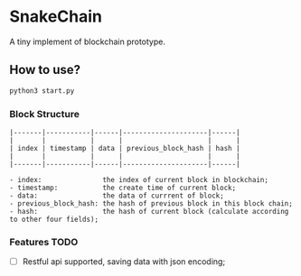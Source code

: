 # SnakeChain
A tiny implement of blockchain prototype.


## How to use?

```python
python3 start.py
```


### Block Structure 
```
|-------|-----------|------|---------------------|------|
|       |           |      |                     |      |
| index | timestamp | data | previous_block_hash | hash |
|       |           |      |                     |      |
|-------|-----------|------|---------------------|------|

- index:               the index of current block in blockchain;
- timestamp:           the create time of current block;
- data:                the data of currrent of block;
- previous_block_hash: the hash of previous block in this block chain;
- hash:                the hash of current block (calculate according to other four fields);
```

### Features TODO

- [ ] Restful api supported, saving data with json encoding;
